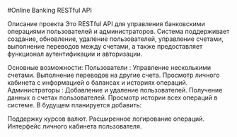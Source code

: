 #Online Banking RESTful API

Описание проекта
Это RESTful API для управления банковскими операциями пользователей и администраторов. Система поддерживает создание, обновление, удаление пользователей, управление счетами, выполнение переводов между счетами, а также предоставляет функционал аутентификации и авторизации.

Основные возможности:
Пользователи :
Управление несколькими счетами.
Выполнение переводов на другие счета.
Просмотр личного кабинета с информацией о балансах и историях операций.
Администраторы :
Добавление и удаление пользователей.
Получение данных о счетах пользователей.
Просмотр истории всех операций в системе.
В будущем планируется добавить:

Поддержку курсов валют.
Расширенное логирование операций.
Интерфейс личного кабинета пользователя.
